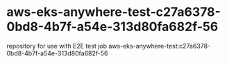 # aws-eks-anywhere-test-c27a6378-0bd8-4b7f-a54e-313d80fa682f-56
repository for use with E2E test job aws-eks-anywhere-test:c27a6378-0bd8-4b7f-a54e-313d80fa682f-56
